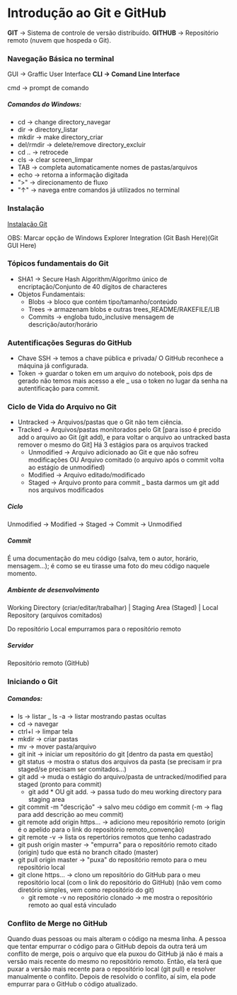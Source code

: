 # Introdução ao Git e GitHub    

**GIT** → Sistema de controle de versão distribuído.
**GITHUB** → Repositório remoto (nuvem que hospeda o Git).

### Navegação Básica no terminal

GUI → Graffic User Interface
**CLI → Comand Line Interface**

cmd → prompt de comando

##### Comandos do Windows:

 -  cd → change directory_navegar
 -  dir → directory_listar
 -  mkdir → make directory_criar
 -  del/rmdir → delete/remove directory_excluir
 -  cd .. → retrocede
 -  cls → clear screen_limpar
 -  TAB → completa automaticamente nomes de pastas/arquivos
 -  echo → retorna a informação digitada
 - ">" → direcionamento de fluxo
 - "↑" → navega entre comandos já utilizados no terminal

### Instalação

[Instalação Git](https://git-scm.com/downloads)

OBS: Marcar opção de Windows Explorer Integration (Git Bash Here)(Git GUI Here)

### Tópicos fundamentais do Git

 -  SHA1 → Secure Hash Algorithm/Algorítmo único de encriptação/Conjunto de 40 dígitos de characteres
 -  Objetos Fundamentais: 
      -  Blobs → bloco que contém tipo/tamanho/conteúdo
      -  Trees → armazenam blobs e outras trees_README/RAKEFILE/LIB
      -  Commits → engloba tudo_inclusive mensagem de descrição/autor/horário

### Autentificações Seguras do GitHub

 -  Chave SSH → temos a chave pública e privada/ O GitHub reconhece a máquina já configurada.
 -  Token → guardar o token em um arquivo do notebook, pois dps de gerado não temos mais acesso a ele _ usa o token no lugar da senha na autentificação para commit.

### Ciclo de Vida do Arquivo no Git

 -  Untracked → Arquivos/pastas que o Git não tem ciência.
 -  Tracked → Arquivos/pastas monitorados pelo Git [para isso é precido add o arquivo ao Git (git add), e para voltar o arquivo ao untracked basta remover o mesmo do Git]
         Há 3 estágios para os arquivos tracked     
      -  Unmodified → Arquivo adicionado ao Git e que não sofreu modificações OU Arquivo comitado (o arquivo após o commit volta ao estágio de unmodified)
      -  Modified → Arquivo editado/modificado
      -  Staged → Arquivo pronto para commit _ basta darmos um git add nos arquivos modificados

##### Ciclo
Unmodified → Modified → Staged → Commit → Unmodified

##### Commit
É uma documentação do meu código (salva, tem o autor, horário, mensagem...); é como se eu tirasse uma foto do meu código naquele momento.

##### Ambiente de desenvolvimento
Working Directory (criar/editar/trabalhar) | Staging Area (Staged) | Local Repository (arquivos comitados)

Do repositório Local empurramos para o repositório remoto

##### Servidor
Repositório remoto (GitHub)

### Iniciando o Git

##### Comandos:

 -  ls → listar _ ls -a → listar mostrando pastas ocultas
 -  cd → navegar
 -  ctrl+l → limpar tela
 -  mkdir → criar pastas
 -  mv → mover pasta/arquivo
 -  git init → iniciar um repositório do git [dentro da pasta em questão]
 -  git status → mostra o status dos arquivos da pasta (se precisam ir pra staged/se precisam ser comitados...)
 -  git add → muda o estágio do arquivo/pasta de untracked/modified para staged (pronto para commit)
    -  git add * OU git add. → passa tudo do meu working directory para staging area
 -  git commit -m "descrição" → salvo meu código em commit (-m → flag para add descrição ao meu commit)
 -  git remote add origin https... → adiciono meu repositório remoto (origin é o apelido para o link do repositório remoto_convenção)
 -  git remote -v → lista os repertórios remotos que tenho cadastrado
 -  git push origin master → "empurra" para o repositório remoto citado (origin) tudo que está no branch citado (master)
 -  git pull origin master → "puxa" do repositório remoto para o meu repositório local
 -  git clone https... → clono um repositório do GitHub para o meu repositório local (com o link do repositório do GitHub) (não vem como diretório simples, vem como repositório do git)
    -  git remote -v no repositório clonado → me mostra o repositório remoto ao qual está vinculado

### Conflito de Merge no GitHub

Quando duas pessoas ou mais alteram o código na mesma linha. A pessoa que tentar empurrar o código para o GitHub depois da outra terá um conflito de merge, pois o arquivo que ela puxou do GitHub já não é mais a versão mais recente do mesmo no repositório remoto. Então, ela terá que puxar a versão mais recente para o repositório local (git pull) e resolver manualmente o conflito. Depois de resolvido o conflito, aí sim, ela pode empurrar para o GitHub o código atualizado.




